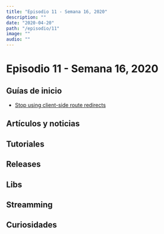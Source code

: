 ```yaml
---
title: "Episodio 11 - Semana 16, 2020"
description: ""
date: "2020-04-20"
path: "/episodio/11"
image: ""
audio: ""
---
```


# Episodio 11 - Semana 16, 2020

## Guías de inicio

- [Stop using client-side route redirects](https://kentcdodds.com/blog/stop-using-client-side-route-redirects)

## Artículos y noticias

## Tutoriales

## Releases

## Libs

## Streamming

## Curiosidades
